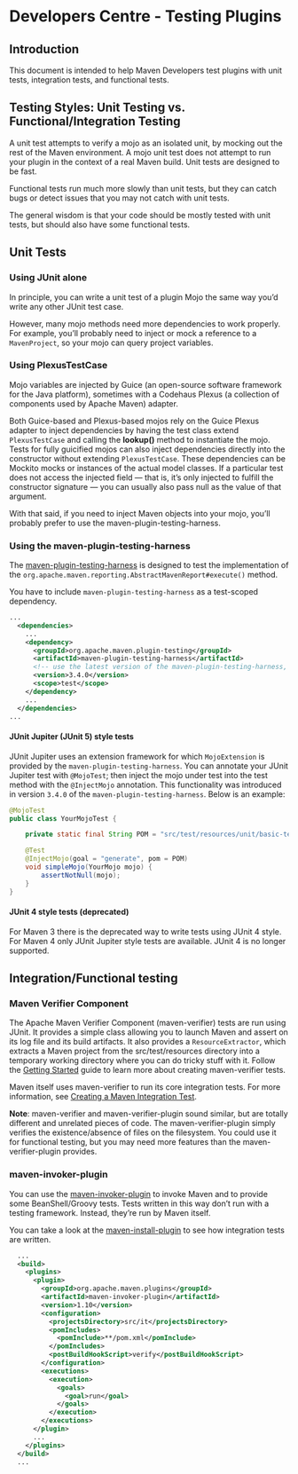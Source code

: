 <!--
Licensed to the Apache Software Foundation (ASF) under one
or more contributor license agreements.  See the NOTICE file
distributed with this work for additional information
regarding copyright ownership.  The ASF licenses this file
to you under the Apache License, Version 2.0 (the
"License"); you may not use this file except in compliance
with the License.  You may obtain a copy of the License at

    http://www.apache.org/licenses/LICENSE-2.0

Unless required by applicable law or agreed to in writing,
software distributed under the License is distributed on an
"AS IS" BASIS, WITHOUT WARRANTIES OR CONDITIONS OF ANY
KIND, either express or implied.  See the License for the
specific language governing permissions and limitations
under the License.
-->
# Developers Centre - Testing Plugins

## Introduction

This document is intended to help Maven Developers test plugins with unit tests, integration tests, and functional tests.

## Testing Styles: Unit Testing vs. Functional/Integration Testing

A unit test attempts to verify a mojo as an isolated unit, by mocking out the rest of the Maven environment.
A mojo unit test does not attempt to run your plugin in the context of a real Maven build. Unit tests are designed to be fast.

Functional tests run much more slowly than unit tests, but they can catch bugs or detect issues that you may not catch with unit tests.

The general wisdom is that your code should be mostly tested with unit tests, but should also have some functional tests.

## Unit Tests

### Using JUnit alone

In principle, you can write a unit test of a plugin Mojo the same way you’d write any other JUnit test case.

However, many mojo methods need more dependencies to work properly.
For example, you’ll probably need to inject or mock a reference to a `MavenProject`, so your mojo can query project variables.

### Using PlexusTestCase

Mojo variables are injected by Guice (an open-source software framework for the Java platform), sometimes with a Codehaus Plexus (a collection of components used by Apache Maven) adapter. 

Both Guice-based and Plexus-based mojos rely on the Guice Plexus adapter to inject dependencies by having the test class extend `PlexusTestCase` and calling the **lookup()** method to instantiate the mojo.
Tests for fully guicified mojos can also inject dependencies directly into the constructor without extending `PlexusTestCase`.
These dependencies can be Mockito mocks or instances of the actual model classes.
If a particular test does not access the injected field — that is, it’s only injected to fulfill the constructor signature — you can usually also pass null as the value of that argument. 

With that said, if you need to inject Maven objects into your mojo, you’ll probably prefer to use the maven-plugin-testing-harness.

### Using the maven-plugin-testing-harness

The [maven-plugin-testing-harness](/plugin-testing/maven-plugin-testing-harness/) is designed to test the implementation of the `org.apache.maven.reporting.AbstractMavenReport#execute()` method.

You have to include `maven-plugin-testing-harness` as a test-scoped dependency.

```xml
...
  <dependencies>
    ...
    <dependency>
      <groupId>org.apache.maven.plugin-testing</groupId>
      <artifactId>maven-plugin-testing-harness</artifactId>
      <!-- use the latest version of the maven-plugin-testing-harness, >= 3.4.0 -->
      <version>3.4.0</version>
      <scope>test</scope>
    </dependency>
    ...
  </dependencies>
...
```

#### JUnit Jupiter (JUnit 5) style tests

JUnit Jupiter uses an extension framework for which `MojoExtension` is provided by the `maven-plugin-testing-harness`. 
You can annotate your JUnit Jupiter test with `@MojoTest`; then inject the mojo under test into the test method with the `@InjectMojo` annotation.
This functionality was introduced in version `3.4.0` of the `maven-plugin-testing-harness`.
Below is an example:

```java
@MojoTest
public class YourMojoTest {

    private static final String POM = "src/test/resources/unit/basic-test/basic-test-plugin-config.xml";

    @Test
    @InjectMojo(goal = "generate", pom = POM)
    void simpleMojo(YourMojo mojo) {
        assertNotNull(mojo);
    }
}
```

#### JUnit 4 style tests (deprecated)
For Maven 3 there is the deprecated way to write tests using JUnit 4 style.
For Maven 4 only JUnit Jupiter style tests are available.
JUnit 4 is no longer supported.

## Integration/Functional testing

### Maven Verifier Component

The Apache Maven Verifier Component (maven-verifier) tests are run using JUnit.
It provides a simple class allowing you to launch Maven and assert on its log file and its build artifacts.
It also provides a `ResourceExtractor`, which extracts a Maven project from the src/test/resources directory into a temporary working directory where you can do tricky stuff with it.
Follow the [Getting Started](/shared/maven-verifier/getting-started.html) guide to learn more about creating maven-verifier tests.

Maven itself uses maven-verifier to run its core integration tests.
For more information, see [Creating a Maven Integration Test](https://cwiki.apache.org/confluence/display/MAVEN/Creating+a+Maven+Integration+Test).

**Note**: maven-verifier and maven-verifier-plugin sound similar, but are totally different and unrelated pieces of code.
The maven-verifier-plugin simply verifies the existence/absence of files on the filesystem.
You could use it for functional testing, but you may need more features than the maven-verifier-plugin provides.

### maven-invoker-plugin

You can use the [maven-invoker-plugin](https://maven.apache.org/plugins/maven-invoker-plugin/) to invoke Maven and to provide some BeanShell/Groovy tests.
Tests written in this way don’t run with a testing framework.
Instead, they’re run by Maven itself.

You can take a look at the [maven-install-plugin](https://github.com/apache/maven-install-plugin/tree/master/src/it) to see how integration tests are written.

```xml
  ...
  <build>
    <plugins>
      <plugin>
        <groupId>org.apache.maven.plugins</groupId>
        <artifactId>maven-invoker-plugin</artifactId>
        <version>1.10</version>
        <configuration>
          <projectsDirectory>src/it</projectsDirectory>
          <pomIncludes>
            <pomInclude>**/pom.xml</pomInclude>
          </pomIncludes>
          <postBuildHookScript>verify</postBuildHookScript>
        </configuration>
        <executions>
          <execution>
            <goals>
              <goal>run</goal>
            </goals>
          </execution>
        </executions>
      </plugin>
      ...
    </plugins>
  </build>
  ...
```

